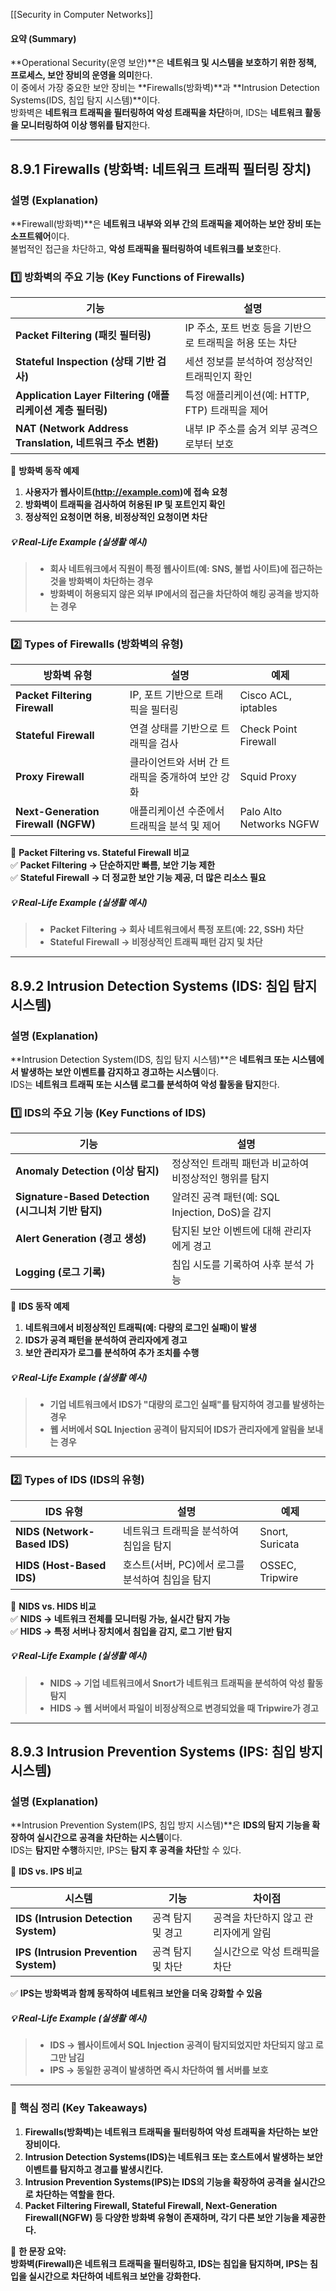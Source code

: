 [[Security in Computer Networks]]

#### **요약 (Summary)**

**Operational Security(운영 보안)**은 **네트워크 및 시스템을 보호하기 위한 정책, 프로세스, 보안 장비의 운영을 의미**한다.  
이 중에서 가장 중요한 보안 장비는 **Firewalls(방화벽)**과 **Intrusion Detection Systems(IDS, 침입 탐지 시스템)**이다.  
방화벽은 **네트워크 트래픽을 필터링하여 악성 트래픽을 차단**하며, IDS는 **네트워크 활동을 모니터링하여 이상 행위를 탐지**한다.

---

## **8.9.1 Firewalls (방화벽: 네트워크 트래픽 필터링 장치)**

### **설명 (Explanation)**

**Firewall(방화벽)**은 **네트워크 내부와 외부 간의 트래픽을 제어하는 보안 장비 또는 소프트웨어**이다.  
불법적인 접근을 차단하고, **악성 트래픽을 필터링하여 네트워크를 보호**한다.

### **1️⃣ 방화벽의 주요 기능 (Key Functions of Firewalls)**

|기능|설명|
|---|---|
|**Packet Filtering (패킷 필터링)**|IP 주소, 포트 번호 등을 기반으로 트래픽을 허용 또는 차단|
|**Stateful Inspection (상태 기반 검사)**|세션 정보를 분석하여 정상적인 트래픽인지 확인|
|**Application Layer Filtering (애플리케이션 계층 필터링)**|특정 애플리케이션(예: HTTP, FTP) 트래픽을 제어|
|**NAT (Network Address Translation, 네트워크 주소 변환)**|내부 IP 주소를 숨겨 외부 공격으로부터 보호|

📌 **방화벽 동작 예제**

1. **사용자가 웹사이트(http://example.com)에 접속 요청**
2. **방화벽이 트래픽을 검사하여 허용된 IP 및 포트인지 확인**
3. **정상적인 요청이면 허용, 비정상적인 요청이면 차단**

##### **💡 Real-Life Example (실생활 예시)**

> - **회사 네트워크에서 직원이 특정 웹사이트(예: SNS, 불법 사이트)에 접근하는 것을 방화벽이 차단하는 경우**
> - **방화벽이 허용되지 않은 외부 IP에서의 접근을 차단하여 해킹 공격을 방지하는 경우**

---

### **2️⃣ Types of Firewalls (방화벽의 유형)**

|방화벽 유형|설명|예제|
|---|---|---|
|**Packet Filtering Firewall**|IP, 포트 기반으로 트래픽을 필터링|Cisco ACL, iptables|
|**Stateful Firewall**|연결 상태를 기반으로 트래픽을 검사|Check Point Firewall|
|**Proxy Firewall**|클라이언트와 서버 간 트래픽을 중개하여 보안 강화|Squid Proxy|
|**Next-Generation Firewall (NGFW)**|애플리케이션 수준에서 트래픽을 분석 및 제어|Palo Alto Networks NGFW|

📌 **Packet Filtering vs. Stateful Firewall 비교**  
✅ **Packet Filtering → 단순하지만 빠름, 보안 기능 제한**  
✅ **Stateful Firewall → 더 정교한 보안 기능 제공, 더 많은 리소스 필요**

##### **💡 Real-Life Example (실생활 예시)**

> - **Packet Filtering → 회사 네트워크에서 특정 포트(예: 22, SSH) 차단**
> - **Stateful Firewall → 비정상적인 트래픽 패턴 감지 및 차단**

---

## **8.9.2 Intrusion Detection Systems (IDS: 침입 탐지 시스템)**

### **설명 (Explanation)**

**Intrusion Detection System(IDS, 침입 탐지 시스템)**은 **네트워크 또는 시스템에서 발생하는 보안 이벤트를 감지하고 경고하는 시스템**이다.  
IDS는 **네트워크 트래픽 또는 시스템 로그를 분석하여 악성 활동을 탐지**한다.

### **1️⃣ IDS의 주요 기능 (Key Functions of IDS)**

|기능|설명|
|---|---|
|**Anomaly Detection (이상 탐지)**|정상적인 트래픽 패턴과 비교하여 비정상적인 행위를 탐지|
|**Signature-Based Detection (시그니처 기반 탐지)**|알려진 공격 패턴(예: SQL Injection, DoS)을 감지|
|**Alert Generation (경고 생성)**|탐지된 보안 이벤트에 대해 관리자에게 경고|
|**Logging (로그 기록)**|침입 시도를 기록하여 사후 분석 가능|

📌 **IDS 동작 예제**

1. **네트워크에서 비정상적인 트래픽(예: 다량의 로그인 실패)이 발생**
2. **IDS가 공격 패턴을 분석하여 관리자에게 경고**
3. **보안 관리자가 로그를 분석하여 추가 조치를 수행**

##### **💡 Real-Life Example (실생활 예시)**

> - **기업 네트워크에서 IDS가 "대량의 로그인 실패"를 탐지하여 경고를 발생하는 경우**
> - **웹 서버에서 SQL Injection 공격이 탐지되어 IDS가 관리자에게 알림을 보내는 경우**

---

### **2️⃣ Types of IDS (IDS의 유형)**

|IDS 유형|설명|예제|
|---|---|---|
|**NIDS (Network-Based IDS)**|네트워크 트래픽을 분석하여 침입을 탐지|Snort, Suricata|
|**HIDS (Host-Based IDS)**|호스트(서버, PC)에서 로그를 분석하여 침입을 탐지|OSSEC, Tripwire|

📌 **NIDS vs. HIDS 비교**  
✅ **NIDS → 네트워크 전체를 모니터링 가능, 실시간 탐지 가능**  
✅ **HIDS → 특정 서버나 장치에서 침입을 감지, 로그 기반 탐지**

##### **💡 Real-Life Example (실생활 예시)**

> - **NIDS → 기업 네트워크에서 Snort가 네트워크 트래픽을 분석하여 악성 활동 탐지**
> - **HIDS → 웹 서버에서 파일이 비정상적으로 변경되었을 때 Tripwire가 경고**

---

## **8.9.3 Intrusion Prevention Systems (IPS: 침입 방지 시스템)**

### **설명 (Explanation)**

**Intrusion Prevention System(IPS, 침입 방지 시스템)**은 **IDS의 탐지 기능을 확장하여 실시간으로 공격을 차단하는 시스템**이다.  
IDS는 **탐지만 수행**하지만, IPS는 **탐지 후 공격을 차단**할 수 있다.

📌 **IDS vs. IPS 비교**

|시스템|기능|차이점|
|---|---|---|
|**IDS (Intrusion Detection System)**|공격 탐지 및 경고|공격을 차단하지 않고 관리자에게 알림|
|**IPS (Intrusion Prevention System)**|공격 탐지 및 차단|실시간으로 악성 트래픽을 차단|

✅ **IPS는 방화벽과 함께 동작하여 네트워크 보안을 더욱 강화할 수 있음**

##### **💡 Real-Life Example (실생활 예시)**

> - **IDS → 웹사이트에서 SQL Injection 공격이 탐지되었지만 차단되지 않고 로그만 남김**
> - **IPS → 동일한 공격이 발생하면 즉시 차단하여 웹 서버를 보호**

---

### **📌 핵심 정리 (Key Takeaways)**

1. **Firewalls(방화벽)는 네트워크 트래픽을 필터링하여 악성 트래픽을 차단하는 보안 장비이다.**
2. **Intrusion Detection Systems(IDS)는 네트워크 또는 호스트에서 발생하는 보안 이벤트를 탐지하고 경고를 발생시킨다.**
3. **Intrusion Prevention Systems(IPS)는 IDS의 기능을 확장하여 공격을 실시간으로 차단하는 역할을 한다.**
4. **Packet Filtering Firewall, Stateful Firewall, Next-Generation Firewall(NGFW) 등 다양한 방화벽 유형이 존재하며, 각기 다른 보안 기능을 제공한다.**

🚀 **한 문장 요약:**  
**방화벽(Firewall)은 네트워크 트래픽을 필터링하고, IDS는 침입을 탐지하며, IPS는 침입을 실시간으로 차단하여 네트워크 보안을 강화한다.**
